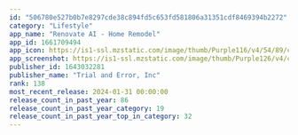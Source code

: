 ```yaml
---
id: "506780e527b0b7e8297cde38c894fd5c653fd581806a31351cdf8469394b2272"
category: "Lifestyle"
app_name: "Renovate AI - Home Remodel"
app_id: 1661709494
app_icon: https://is1-ssl.mzstatic.com/image/thumb/Purple116/v4/54/89/cb/5489cb6b-135a-fc57-81a1-542030ddbf1b/AppIcon-0-0-1x_U007emarketing-0-7-0-85-220.png/1024x1024bb.png
app_screenshot: https://is1-ssl.mzstatic.com/image/thumb/Purple126/v4/c8/76/ab/c876abc7-639f-f203-8b7f-99115843b14e/9aa8efa1-3257-4793-94f5-3334f0e982a1_Apple_iPhone_11_Pro_Max__U00283_U0029.png/1242x2688bb.png
publisher_id: 1643032281
publisher_name: "Trial and Error, Inc"
rank: 138
most_recent_release: 2024-01-31 00:00:00
release_count_in_past_year: 86
release_count_in_past_year_category: 19
release_count_in_past_year_top_in_category: 32
---
```

